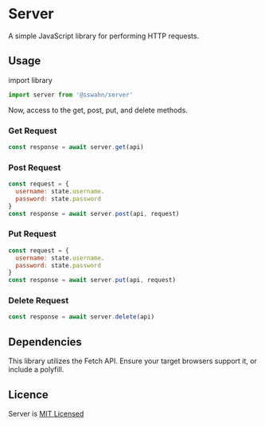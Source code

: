 # Server
A simple JavaScript library for performing HTTP requests.  

## Usage  

import library 
```javascript
import server from '@sswahn/server'
```
Now, access to the get, post, put, and delete methods.  

### Get Request
```javascript
const response = await server.get(api)
```

### Post Request
```javascript
const request = {
  username: state.username.
  password: state.password
}
const response = await server.post(api, request)
```

### Put Request
```javascript
const request = {
  username: state.username.
  password: state.password
}
const response = await server.put(api, request)
```

### Delete Request
```javascript
const response = await server.delete(api)
```

## Dependencies
This library utilizes the Fetch API. Ensure your target browsers support it, or include a polyfill.

## Licence
Server is [MIT Licensed](https://github.com/sswahn/server/blob/main/LICENSE)
